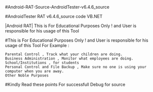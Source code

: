#Android-RAT-Source-AndroidTester-v6.4.6_source


#AndroidTester RAT v6.4.6_source code VB.NET

|Android RAT| This is For Educational Purposes Only ! and User is responsible for his usage of this Tool

#This is For Educational Purposes Only ! and User is responsible for his usage of this Tool
For Example :

    Parental Control , Track what your children are doing.
    Business Administration , Monitor what employees are doing.
    School/Institutions , for students
    Personal Control and File Backup , Make sure no one is using your computer when you are away.
    Other Noble Purposes

#Kindly Read these points For successfull Debug for source
